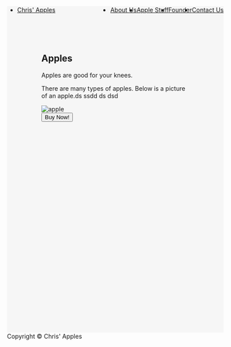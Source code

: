 <!DOCTYPE html>
<html>
<head>
<style>
body {margin:0;}

ul {
    list-style-type: none;
    margin: 0;
    padding: 0;
    overflow: hidden;
    background-color: #333;
    position: fixed;
    top: 0;
    width: 100%;
    box-shadow: 0px 5px 5px #888888;
}
.content {
    max-width: 500px;
    margin: auto;
    padding:80px;
    margin-top:center;
    height:600px;
}
li {
    float: left;
}

li a {
    display: block;
    color: white;
    text-align: center;
    padding: 24px 16px;
    text-decoration: none;
}

li a:hover:not(.active) {
    background-color: #111;
 
}

.active {
    background-color: #696969;
}

footer{
    padding: 1.5em;
    color: white;
    background-color: black;
    clear: left;
    text-align: center;
    bottom:0;left:7.5px;right:7.5px;
    
}
</style>
</head>
<body>


  

<ul>
  <li><a href="new_chris_apples.html">Chris' Apples</a></li>
  <li style="float:right"><a href="new_apples_5.html">Contact Us</a></li>
  <li style="float:right"><a href="new_apples_4.html">Founder</a></li>
  <li style="float:right"><a href="new_apples_3.html">Apple Stuff</a></li>
  <li style="float:right"><a href="new_apples_2.html">About Us</a></li>
  
  
  

</ul>

<div style= "background-color:#f6f6f6;">

<div class="content">


<article>
  <h1>Apples</h1>
  <p>Apples are good for your knees.</p>
  <p>There are many types of apples. Below is a picture of an apple.ds ssdd ds dsd</p>
  <img 
  src="http://www.realfruitpower.com/ContentImage/ContentImage7-8-2014873623971.png" alt = "apple" />
  <div>
<button type="button" onclick="alert('Sorry, you have clicked the button')">Buy Now!
</button>
</div>  
</article>
</div>
</div>
<footer>Copyright &copy; Chris' Apples</footer>
</body>
</html>
